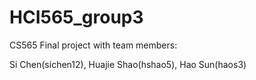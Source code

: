 # HCI565_group3
CS565 Final project with team members:


Si Chen(sichen12), Huajie Shao(hshao5), Hao Sun(haos3)
